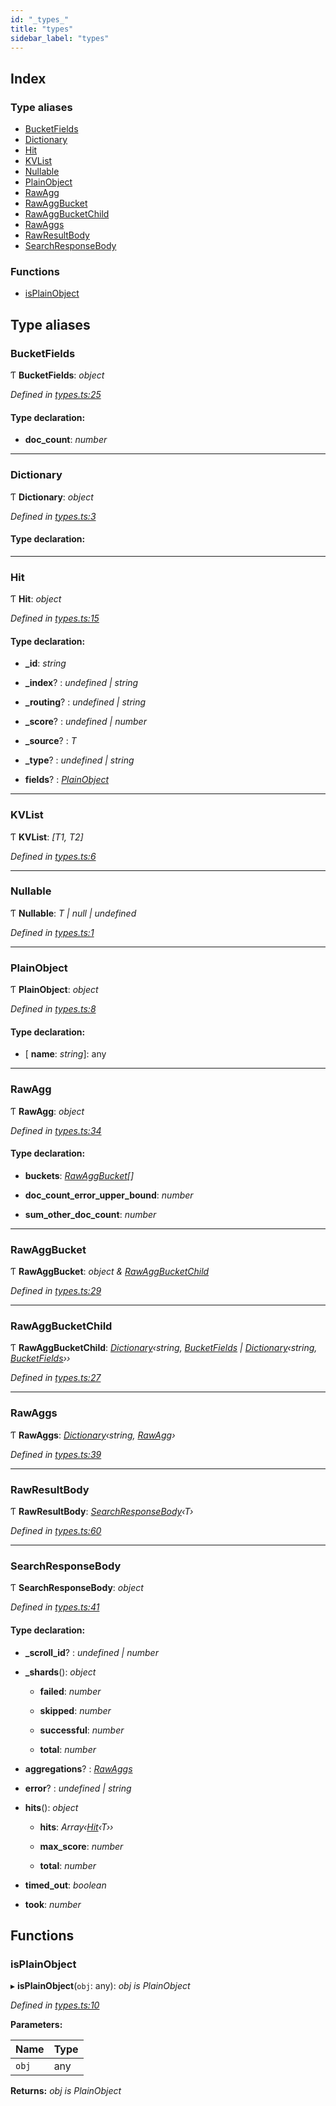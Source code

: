 ```yaml
---
id: "_types_"
title: "types"
sidebar_label: "types"
---
```


## Index

### Type aliases

* [BucketFields](_types_.md#bucketfields)
* [Dictionary](_types_.md#dictionary)
* [Hit](_types_.md#hit)
* [KVList](_types_.md#kvlist)
* [Nullable](_types_.md#nullable)
* [PlainObject](_types_.md#plainobject)
* [RawAgg](_types_.md#rawagg)
* [RawAggBucket](_types_.md#rawaggbucket)
* [RawAggBucketChild](_types_.md#rawaggbucketchild)
* [RawAggs](_types_.md#rawaggs)
* [RawResultBody](_types_.md#rawresultbody)
* [SearchResponseBody](_types_.md#searchresponsebody)

### Functions

* [isPlainObject](_types_.md#isplainobject)

## Type aliases

###  BucketFields

Ƭ **BucketFields**: *object*

*Defined in [types.ts:25](https://github.com/kindritskyiMax/elasticmagic-js/blob/3a76a7e/src/types.ts#L25)*

#### Type declaration:

* **doc_count**: *number*

___

###  Dictionary

Ƭ **Dictionary**: *object*

*Defined in [types.ts:3](https://github.com/kindritskyiMax/elasticmagic-js/blob/3a76a7e/src/types.ts#L3)*

#### Type declaration:

___

###  Hit

Ƭ **Hit**: *object*

*Defined in [types.ts:15](https://github.com/kindritskyiMax/elasticmagic-js/blob/3a76a7e/src/types.ts#L15)*

#### Type declaration:

* **_id**: *string*

* **_index**? : *undefined | string*

* **_routing**? : *undefined | string*

* **_score**? : *undefined | number*

* **_source**? : *T*

* **_type**? : *undefined | string*

* **fields**? : *[PlainObject](_types_.md#plainobject)*

___

###  KVList

Ƭ **KVList**: *[T1, T2]*

*Defined in [types.ts:6](https://github.com/kindritskyiMax/elasticmagic-js/blob/3a76a7e/src/types.ts#L6)*

___

###  Nullable

Ƭ **Nullable**: *T | null | undefined*

*Defined in [types.ts:1](https://github.com/kindritskyiMax/elasticmagic-js/blob/3a76a7e/src/types.ts#L1)*

___

###  PlainObject

Ƭ **PlainObject**: *object*

*Defined in [types.ts:8](https://github.com/kindritskyiMax/elasticmagic-js/blob/3a76a7e/src/types.ts#L8)*

#### Type declaration:

* \[ **name**: *string*\]: any

___

###  RawAgg

Ƭ **RawAgg**: *object*

*Defined in [types.ts:34](https://github.com/kindritskyiMax/elasticmagic-js/blob/3a76a7e/src/types.ts#L34)*

#### Type declaration:

* **buckets**: *[RawAggBucket](_types_.md#rawaggbucket)[]*

* **doc_count_error_upper_bound**: *number*

* **sum_other_doc_count**: *number*

___

###  RawAggBucket

Ƭ **RawAggBucket**: *object & [RawAggBucketChild](_types_.md#rawaggbucketchild)*

*Defined in [types.ts:29](https://github.com/kindritskyiMax/elasticmagic-js/blob/3a76a7e/src/types.ts#L29)*

___

###  RawAggBucketChild

Ƭ **RawAggBucketChild**: *[Dictionary](_types_.md#dictionary)‹string, [BucketFields](_types_.md#bucketfields) | [Dictionary](_types_.md#dictionary)‹string, [BucketFields](_types_.md#bucketfields)››*

*Defined in [types.ts:27](https://github.com/kindritskyiMax/elasticmagic-js/blob/3a76a7e/src/types.ts#L27)*

___

###  RawAggs

Ƭ **RawAggs**: *[Dictionary](_types_.md#dictionary)‹string, [RawAgg](_types_.md#rawagg)›*

*Defined in [types.ts:39](https://github.com/kindritskyiMax/elasticmagic-js/blob/3a76a7e/src/types.ts#L39)*

___

###  RawResultBody

Ƭ **RawResultBody**: *[SearchResponseBody](_types_.md#searchresponsebody)‹T›*

*Defined in [types.ts:60](https://github.com/kindritskyiMax/elasticmagic-js/blob/3a76a7e/src/types.ts#L60)*

___

###  SearchResponseBody

Ƭ **SearchResponseBody**: *object*

*Defined in [types.ts:41](https://github.com/kindritskyiMax/elasticmagic-js/blob/3a76a7e/src/types.ts#L41)*

#### Type declaration:

* **_scroll_id**? : *undefined | number*

* **_shards**(): *object*

  * **failed**: *number*

  * **skipped**: *number*

  * **successful**: *number*

  * **total**: *number*

* **aggregations**? : *[RawAggs](_types_.md#rawaggs)*

* **error**? : *undefined | string*

* **hits**(): *object*

  * **hits**: *Array‹[Hit](_types_.md#hit)‹T››*

  * **max_score**: *number*

  * **total**: *number*

* **timed_out**: *boolean*

* **took**: *number*

## Functions

###  isPlainObject

▸ **isPlainObject**(`obj`: any): *obj is PlainObject*

*Defined in [types.ts:10](https://github.com/kindritskyiMax/elasticmagic-js/blob/3a76a7e/src/types.ts#L10)*

**Parameters:**

Name | Type |
------ | ------ |
`obj` | any |

**Returns:** *obj is PlainObject*

